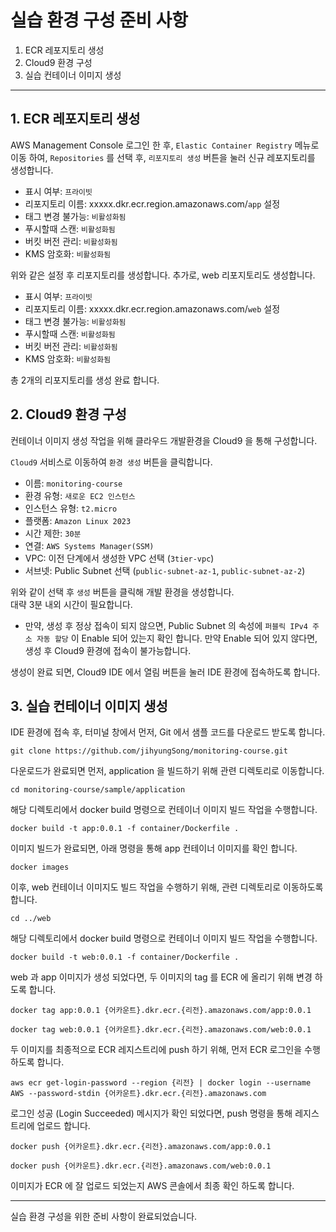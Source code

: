 # 실습 환경 구성 준비 사항


1. ECR 레포지토리 생성
2. Cloud9 환경 구성
3. 실습 컨테이너 이미지 생성


---
## 1. ECR 레포지토리 생성
AWS Management Console 로그인 한 후, `Elastic Container Registry` 메뉴로 이동 하여, `Repositories` 를 선택 후, `리포지토리 생성` 버튼을 눌러 신규 레포지토리를 생성합니다. 

- 표시 여부: `프라이빗`
- 리포지토리 이름: xxxxx.dkr.ecr.region.amazonaws.com/`app` 설정
- 태그 변경 불가능: `비활성화됨`
- 푸시할때 스캔: `비활성화됨`
- 버킷 버전 관리: `비활성화됨`
- KMS 암호화: `비활성화됨`

위와 같은 설정 후 리포지토리를 생성합니다. 
추가로, web 리포지토리도 생성합니다. 

- 표시 여부: `프라이빗`
- 리포지토리 이름: xxxxx.dkr.ecr.region.amazonaws.com/`web` 설정
- 태그 변경 불가능: `비활성화됨`
- 푸시할때 스캔: `비활성화됨`
- 버킷 버전 관리: `비활성화됨`
- KMS 암호화: `비활성화됨`

총 2개의 리포지토리를 생성 완료 합니다. 

## 2. Cloud9 환경 구성
컨테이너 이미지 생성 작업을 위해 클라우드 개발환경을 Cloud9 을 통해 구성합니다.  

`Cloud9` 서비스로 이동하여 `환경 생성` 버튼을 클릭합니다. 

- 이름: `monitoring-course`
- 환경 유형: `새로운 EC2 인스턴스`
- 인스턴스 유형: `t2.micro`
- 플랫폼: `Amazon Linux 2023`
- 시간 제한: `30분`
- 연결: `AWS Systems Manager(SSM)`
- VPC: 이전 단계에서 생성한	VPC 선택 (`3tier-vpc`)
- 서브넷: Public Subnet 선택 (`public-subnet-az-1`, `public-subnet-az-2`)

위와 같이 선택 후 `생성` 버튼을 클릭해 개발 환경을 생성합니다.  
대략 3분 내외 시간이 필요합니다.  

* 만약, 생성 후 정상 접속이 되지 않으면, Public Subnet 의 속성에 `퍼블릭 IPv4 주소 자동 할당` 이 Enable 되어 있는지 확인 합니다. 만약 Enable 되어 있지 않다면, 생성 후 Cloud9 환경에 접속이 불가능합니다. 

생성이 완료 되면, Cloud9 IDE 에서 열림 버튼을 눌러 IDE 환경에 접속하도록 합니다.  


## 3. 실습 컨테이너 이미지 생성
IDE 환경에 접속 후, 터미널 창에서 먼저, Git 에서 샘플 코드를 다운로드 받도록 합니다.

```
git clone https://github.com/jihyungSong/monitoring-course.git
```

다운로드가 완료되면 먼저, application 을 빌드하기 위해 관련 디렉토리로 이동합니다.

```
cd monitoring-course/sample/application
```

해당 디렉토리에서 docker build 명령으로 컨테이너 이미지 빌드 작업을 수행합니다.

```
docker build -t app:0.0.1 -f container/Dockerfile .
```

이미지 빌드가 완료되면, 아래 명령을 통해 app 컨테이너 이미지를 확인 합니다. 

```
docker images
```

이후, web 컨테이너 이미지도 빌드 작업을 수행하기 위해, 관련 디렉토리로 이동하도록 합니다. 

```
cd ../web
```

해당 디렉토리에서 docker build 명령으로 컨테이너 이미지 빌드 작업을 수행합니다.

```
docker build -t web:0.0.1 -f container/Dockerfile .
```

web 과 app 이미지가 생성 되었다면, 두 이미지의 tag 를 ECR 에 올리기 위해 변경 하도록 합니다.

```
docker tag app:0.0.1 {어카운트}.dkr.ecr.{리전}.amazonaws.com/app:0.0.1
```

```
docker tag web:0.0.1 {어카운트}.dkr.ecr.{리전}.amazonaws.com/web:0.0.1
```

두 이미지를 최종적으로 ECR 레지스트리에 push 하기 위해, 먼저 ECR 로그인을 수행 하도록 합니다.

```
aws ecr get-login-password --region {리전} | docker login --username AWS --password-stdin {어카운트}.dkr.ecr.{리전}.amazonaws.com
```

로그인 성공 (Login Succeeded) 메시지가 확인 되었다면, push 명령을 통해 레지스트리에 업로드 합니다.

```
docker push {어카운트}.dkr.ecr.{리전}.amazonaws.com/app:0.0.1
```

```
docker push {어카운트}.dkr.ecr.{리전}.amazonaws.com/web:0.0.1
```

이미지가 ECR 에 잘 업로드 되었는지 AWS 콘솔에서 최종 확인 하도록 합니다. 

---

실습 환경 구성을 위한 준비 사항이 완료되었습니다.
